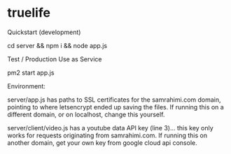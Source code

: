 # truelife

Quickstart (development)

cd server && npm i && node app.js

Test / Production Use as Service

pm2 start app.js

Environment:

server/app.js has paths to SSL certificates for the samrahimi.com domain, pointing to where letsencrypt ended up saving the files. If running this on a different domain, or on localhost, change this yourself.

server/client/video.js has a youtube data API key (line 3)... this key only works for requests originating from samrahimi.com. If running this on another domain, get your own key from google cloud api console. 
